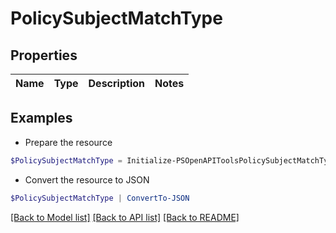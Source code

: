 # PolicySubjectMatchType
## Properties

Name | Type | Description | Notes
------------ | ------------- | ------------- | -------------

## Examples

- Prepare the resource
```powershell
$PolicySubjectMatchType = Initialize-PSOpenAPIToolsPolicySubjectMatchType 
```

- Convert the resource to JSON
```powershell
$PolicySubjectMatchType | ConvertTo-JSON
```

[[Back to Model list]](../README.md#documentation-for-models) [[Back to API list]](../README.md#documentation-for-api-endpoints) [[Back to README]](../README.md)

